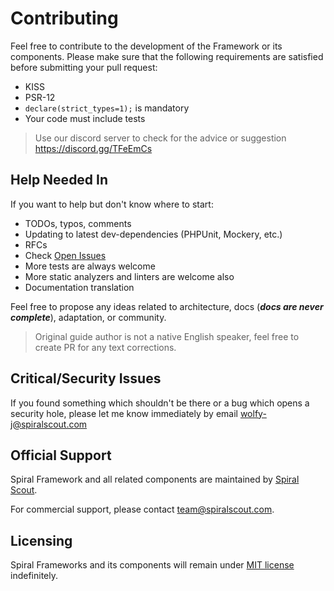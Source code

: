 # Contributing
Feel free to contribute to the development of the Framework or its components. Please make sure that the following
 requirements are satisfied before submitting your pull request:

* KISS
* PSR-12
* `declare(strict_types=1);` is mandatory
* Your code must include tests

> Use our discord server to check for the advice or suggestion https://discord.gg/TFeEmCs

## Help Needed In
If you want to help but don't know where to start:

* TODOs, typos, comments
* Updating to latest dev-dependencies (PHPUnit, Mockery, etc.)
* RFCs
* Check [Open Issues](https://github.com/spiral/framework/issues)
* More tests are always welcome
* More static analyzers and linters are welcome also
* Documentation translation

Feel free to propose any ideas related to architecture, docs (___docs are never complete___), adaptation, or community.

> Original guide author is not a native English speaker, feel free to create PR for any text corrections.

## Critical/Security Issues
If you found something which shouldn't be there or a bug which opens a security hole, please let me know immediately by email 
[wolfy-j@spiralscout.com](mailto:team@spiralscout.com)

## Official Support
Spiral Framework and all related components are maintained by [Spiral Scout](https://spiralscout.com/). 

For commercial support, please contact team@spiralscout.com.

## Licensing
Spiral Frameworks and its components will remain under [MIT license](/license.md) indefinitely.
